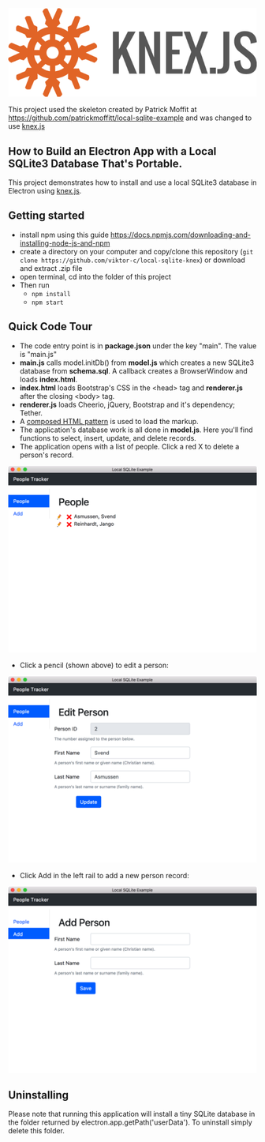 ![Logo](screenshots/knex.png)

This project used the skeleton created by Patrick Moffit at https://github.com/patrickmoffitt/local-sqlite-example and was changed to use [knex.js](http://knexjs.org/)

How to Build an Electron App with a Local SQLite3 Database That's Portable.
------------------------------------------------------------------------

This project demonstrates how to install and use a local SQLite3 database in Electron using [knex.js](http://knexjs.org/). 

Getting started
---------------
 * install npm using this guide https://docs.npmjs.com/downloading-and-installing-node-js-and-npm
 * create a directory on your computer and copy/clone this repository (`git clone https://github.com/viktor-c/local-sqlite-knex`) or download and extract .zip file
 * open terminal, cd into the folder of this project
 * Then run
   - `npm install`
   - `npm start`

Quick Code Tour
---------------

 - The code entry point is in **package.json** under the key "main". The value is "main.js"
 - **main.js** calls model.initDb() from **model.js** which creates a new SQLite3 database from **schema.sql**. A callback creates a BrowserWindow and loads **index.html**.
 - **index.html** loads Bootstrap's CSS in the &lt;head&gt; tag and **renderer.js** after the closing &lt;body&gt; tag.
 - **renderer.js** loads Cheerio, jQuery, Bootstrap and it's dependency; Tether.
 - A [composed HTML pattern](https://github.com/patrickmoffitt/composed-html-example) is used to load the markup.
 - The application's database work is all done in **model.js**. Here you'll find functions to select, insert, update, and delete records. 
 - The application opens with a list of people. Click a red X to delete a person's record.

 ![People](screenshots/people-list.png)
 - Click a pencil (shown above) to edit a person:

 ![Edit](screenshots/edit-person.png)
 - Click Add in the left rail to add a new person record:

 ![Add](screenshots/add-person.png)

Uninstalling
-------------

 Please note that running this application will install a tiny SQLite database in the folder returned by electron.app.getPath('userData'). To uninstall simply delete this folder.
